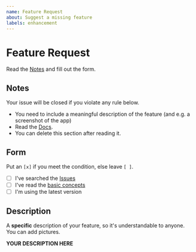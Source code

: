 ```yaml
---
name: Feature Request
about: Suggest a missing feature
labels: enhancement
---
```


# Feature Request
Read the [Notes](#notes) and fill out the form.

## Notes
Your issue will be closed if you violate any rule below.
 - You need to include a meaningful description of the feature (and e.g. a screenshot of the app)
 - Read the [Docs](https://github.com/dilame/instagram-private-api/tree/master/docs).
 - You can delete this section after reading it.
 
## Form
Put an `[x]` if you meet the condition, else leave `[ ]`.
 - [ ] I've searched the [Issues](https://github.com/dilame/instagram-private-api/issues)
 - [ ] I've read the [basic concepts](https://github.com/dilame/instagram-private-api#basic-concepts)
 - [ ] I'm using the latest version
 
## Description
A **specific** description of your feature, so it's understandable to anyone.
You can add pictures.

**YOUR DESCRIPTION HERE**
